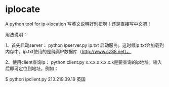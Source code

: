 # iplocate
A python tool for ip->location
写英文说明好别扭啊！还是直接写中文吧！

用法说明：

1、首先启动server：
python ipserver.py ip.txt
启动服务。这时候ip.txt会加载到内存中。ip.txt使用的是纯真IP数据库（http://www.cz88.net）。

2、使用client查询ip：
python client.py x.x.x.x
x.x.x.x是要查询的ip地址。输入后即可定位到地址。例如：

$ python ipclient.py 213.219.39.19
英国
